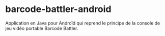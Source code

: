 # barcode-battler-android
Application en Java pour Androïd qui reprend le principe de la console de jeu vidéo portable Barcode Battler.
